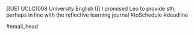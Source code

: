 [[UE1 UCLC1008 University English I]] I promised Leo to provide sth; perhaps in line with the reflective learning journal #toSchedule  #deadline  

#email_head  

